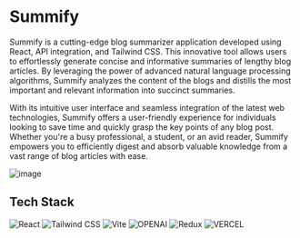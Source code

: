# Summify

Summify is a cutting-edge blog summarizer application developed using React, API integration, and Tailwind CSS. This innovative tool allows users to effortlessly generate concise and informative summaries of lengthy blog articles. By leveraging the power of advanced natural language processing algorithms, Summify analyzes the content of the blogs and distills the most important and relevant information into succinct summaries. 

With its intuitive user interface and seamless integration of the latest web technologies, Summify offers a user-friendly experience for individuals looking to save time and quickly grasp the key points of any blog post. Whether you're a busy professional, a student, or an avid reader, Summify empowers you to efficiently digest and absorb valuable knowledge from a vast range of blog articles with ease.

![image](https://github.com/Stroller15/Summify/assets/84174011/f64ce864-1ed8-474a-a895-e6475f27f947)

## Tech Stack

![React](https://img.shields.io/badge/React-61DAFB.svg?style=for-the-badge&logo=React&logoColor=black)
![Tailwind CSS](https://img.shields.io/badge/Tailwind%20CSS-06B6D4.svg?style=for-the-badge&logo=Tailwind-CSS&logoColor=white)
![Vite](https://img.shields.io/badge/Vite-646CFF.svg?style=for-the-badge&logo=Vite&logoColor=white)
![OPENAI](https://img.shields.io/badge/OpenAI-412991.svg?style=for-the-badge&logo=OpenAI&logoColor=white)
![Redux](https://img.shields.io/badge/Redux-764ABC.svg?style=for-the-badge&logo=Redux&logoColor=white)
![VERCEL](https://img.shields.io/badge/Vercel-000000.svg?style=for-the-badge&logo=Vercel&logoColor=white)
